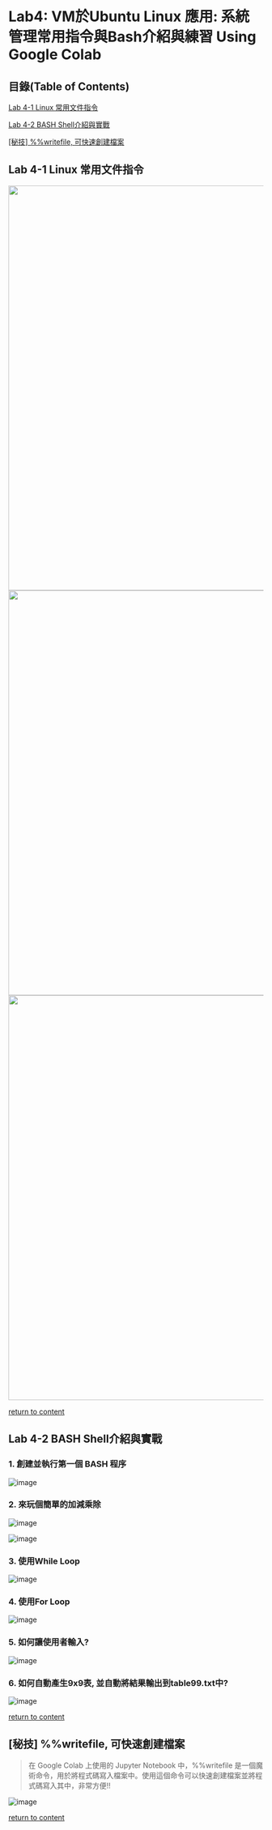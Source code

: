 # Lab4: VM於Ubuntu Linux 應用: 系統管理常用指令與Bash介紹與練習 Using Google Colab

<a name="000"/>

## 目錄(Table of Contents)

[Lab 4-1 Linux 常用文件指令](#111)

[Lab 4-2 BASH Shell介紹與實戰](#222)

[[秘技] %%writefile, 可快速創建檔案](#333)

<a name="111"/>

## Lab 4-1 Linux 常用文件指令

<div align="left">  
      <img src="https://user-images.githubusercontent.com/55008636/233816453-c16d85dc-b267-49de-983a-f508d1d3a328.png" width=800>  
</div> 
  
<div align="left">   
      <img src="https://user-images.githubusercontent.com/55008636/233816473-f0a76975-c59f-4888-9b99-b9e8c0d1ac9d.png" width=800>
</div>
  
<div align="left">  
      <img src="https://user-images.githubusercontent.com/55008636/233816477-f1fd8454-60ee-49ee-8034-daaa37ede3ac.png" width=800>
</div>

<div align="left">      
      <img rc="https://user-images.githubusercontent.com/55008636/233816485-73c31fe4-17cb-4085-af54-34334aca3d54.png" width=800>
</div>    
  
[return to content](#000) 

<a name="222"/>

## Lab 4-2 BASH Shell介紹與實戰

### 1. 創建並執行第一個 BASH 程序

![image](https://user-images.githubusercontent.com/55008636/233816371-4819323f-c14f-4061-bf59-1a74dfbed29b.png)   

### 2. 來玩個簡單的加減乘除

![image](https://user-images.githubusercontent.com/55008636/233816375-b188020c-5bf4-4889-b1c7-12ee992e7d09.png) 

![image](https://user-images.githubusercontent.com/55008636/233816602-1ae73192-e94b-4b5d-a19c-a338df3b501d.png)

### 3. 使用While Loop

![image](https://user-images.githubusercontent.com/55008636/233816663-f46fcb56-b5f7-40ef-be6b-14eb381660cc.png)

### 4. 使用For Loop

![image](https://user-images.githubusercontent.com/55008636/233816675-89ff5006-54e8-498c-b27a-c912d2dfc58f.png)

### 5. 如何讓使用者輸入?

![image](https://user-images.githubusercontent.com/55008636/233816683-4da17df3-8f06-4b8c-8e1d-0cd1925ab175.png)

### 6. 如何自動產生9x9表, 並自動將結果輸出到table99.txt中?

![image](https://user-images.githubusercontent.com/55008636/233816703-800a8da6-293c-4886-897e-1214ee0f03c3.png)

[return to content](#000) 

## [秘技] %%writefile, 可快速創建檔案

> 在 Google Colab 上使用的 Jupyter Notebook 中，%%writefile 是一個魔術命令，用於將程式碼寫入檔案中。使用這個命令可以快速創建檔案並將程式碼寫入其中，非常方便!!

![image](https://user-images.githubusercontent.com/89304181/235336051-206ce662-bbe0-40c6-a333-59180cbf4340.png)

[return to content](#000) 
